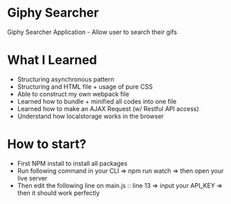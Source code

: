 # Giphy Searcher

Giphy Searcher Application - Allow user to search their gifs

# What I Learned

- Structuring asynchronous pattern
- Structuring and HTML file + usage of pure CSS
- Able to construct my own webpack file
- Learned how to bundle + minified all codes into one file
- Learned how to make an AJAX Request (w/ Restful API access)
- Understand how localstorage works in the browser

# How to start?

- First NPM install to install all packages
- Run following command in your CLI => npm run watch => then open your live server
- Then edit the following line on main.js :: line 13 => input your API_KEY => then it should work perfectly
